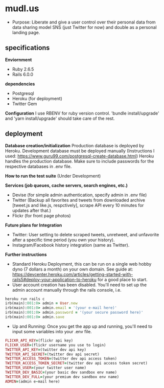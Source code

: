 # mudl.us

* Purpose:
Liberate and give a user control over their personal data from data sharing model SNS (just Twitter for now) and double as a personal landing page.

## specifications
**Enviornment**
* Ruby 2.6.5
* Rails 6.0.0

**dependencies**
* Postgresql
* Heroku (for deployment)
* Twitter Gem

**Configuration**
I use RBENV for ruby version control. 'bundle install/upgrade' and 'yarn install/upgrade' should take care of the rest. 


## deployment
**Database creation/initialization**
Production database is deployed by Heroku.
Development database must be deployed manually (Instructions I used: https://www.guru99.com/postgresql-create-database.html)
Heroku handles the production database. Make sure to include passwords for the respective databases in .env file.

**How to run the test suite**
(Under Development)

**Services (job queues, cache servers, search engines, etc.)**
* Devise (for simple admin authentication, specify admin in .env file)
* Twitter (Backup all favorites and tweets from downloaded archive [tweet.js and like.js, respctively], scrape API every 10 minutes for updates after that.)
* Flickr (for front page photos)

**Future plans for Integration**
* Twitter: User setting to delete scraped tweets, unretweet, and unfavorite after a specific time period (you own your history).
* Instagram/Facebook history integration (same as Twitter).

**Further instructions**
* Standard Heroku Deployment, this can be run on a single web hobby dyno (7 dollars a month) on your own domain. See guide at: https://devcenter.heroku.com/articles/getting-started-with-rails5#deploy-your-application-to-heroku for a good place to start.
* User account creation has been disabled. You'll need to set up the admin account manually through the rails console, i.e.

```ruby
heroku run rails c
irb(main):001:0> admin = User.new
irb(main):001:0> admin.email = '(your e-mail here)'
irb(main):001:0> admin.password = '(your secure password here)'
irb(main):001:0> admin.save
```

* Up and Running:
Once you get the app up and running, you'll need to input some variables into your .env file. 

```ruby
FLICKR_API_KEY=(flickr api key)
FLICKR_USER=(flickr username you use to login)
TWITTER_API_KEY=(twitter dev api key)
TWITTER_API_SECRET=(twitter dev api secret)
TWITTER_ACCESS_TOKEN=(twitter dev api access token)
TWITTER_ACCESS_TOKEN_SECRET=(twitter dev api access token secret)
TWITTER_USER=(your twitter user name)
TWITTER_DEV_BASIC=(your basic dev sandbox env name)
TWITTER_DEV_FULL=(your premium dev sandbox env name)
ADMIN=(admin e-mail here)
```
